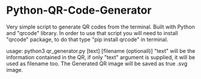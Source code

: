 # Python-QR-Code-Generator
Very simple script to generate QR codes from the terminal. Built with Python and "qrcode" library.
In order to use that script you will need to install "qrcode" package, to do that type "pip install qrcode" in terminal.

usage:
python3 qr_generator.py [text] [filename (optionall)]
"text" will be the information contained in the QR, if only "text" argument is supplied, it will be used as filename too. The 
Generated QR image will be saved as true .svg image.

